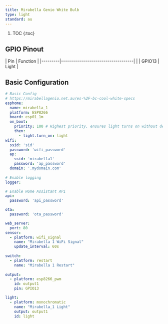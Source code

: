 ```yaml
---
title: Mirabella Genio White Bulb
type: light
standard: au
---
```


1. TOC
{:toc}

## GPIO Pinout

| Pin     | Function                           |
|---------|------------------------------------|          |
| GPIO13  | Light                              |


## Basic Configuration
```yaml
# Basic Config
# https://mirabellagenio.net.au/es-%2F-bc-cool-white-specs
esphome:
  name: mirabella_1
  platform: ESP8266
  board: esp01_1m
  on_boot:
    priority: 100 # Highest priority, ensures light turns on without delay.
    then:
      - light.turn_on: light
wifi:
  ssid: 'sid'
  password: 'wifi_password'
  ap:
    ssid: 'mirabella1'
    password: 'ap_password'
  domain: '.mydomain.com'
  
# Enable logging
logger:

# Enable Home Assistant API
api:
  password: 'api_password'

ota:
  password: 'ota_password'

web_server:
  port: 80
sensor:
  - platform: wifi_signal
    name: "Mirabella 1 WiFi Signal"
    update_interval: 60s
    
switch:
  - platform: restart
    name: "Mirabella 1 Restart"
    
output:
  - platform: esp8266_pwm
    id: output1
    pin: GPIO13

light:
  - platform: monochromatic
    name: "Mirabella_1 Light"
    output: output1
    id: light
```
